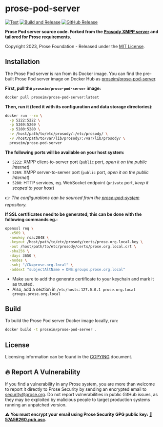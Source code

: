 # prose-pod-server

[![Test](https://github.com/prose-im/prose-pod-server/actions/workflows/test.yml/badge.svg?branch=master)](https://github.com/prose-im/prose-pod-server/actions/workflows/test.yml) [![Build and Release](https://github.com/prose-im/prose-pod-server/workflows/Build%20and%20Release/badge.svg)](https://github.com/prose-im/prose-pod-server/actions?query=workflow%3A%22Build+and+Release%22) [![GitHub Release](https://img.shields.io/github/v/release/prose-im/prose-pod-server.svg)](https://github.com/prose-im/prose-pod-server/releases)

**Prose Pod server source code. Forked from the [Prosody XMPP server](https://prosody.im/) and tailored for Prose requirements.**

Copyright 2023, Prose Foundation - Released under the [MIT License](./COPYING).

## Installation

The Prose Pod server is ran from its Docker image. You can find the pre-built Prose Pod server image on Docker Hub as [proseim/prose-pod-server](https://hub.docker.com/r/proseim/prose-pod-server/).

**First, pull the `proseim/prose-pod-server` image:**

```bash
docker pull proseim/prose-pod-server:latest
```

**Then, run it (feed it with its configuration and data storage directories):**

```bash
docker run --rm \
  -p 5222:5222 \
  -p 5269:5269 \
  -p 5280:5280 \
  -v /host/path/to/etc/prosody/:/etc/prosody/ \
  -v /host/path/to/var/lib/prosody/:/var/lib/prosody/ \
  proseim/prose-pod-server
```

**The following ports will be available on your host system:**

* `5222`: XMPP client-to-server port (`public` port, _open it on the public Internet_)
* `5269`: XMPP server-to-server port (`public` port, _open it on the public Internet_)
* `5280`: HTTP services, eg. WebSocket endpoint (`private` port, _keep it scoped to your host_)

👉 _The configurations can be sourced from the [prose-pod-system](https://github.com/prose-im/prose-pod-system) repository._

**If SSL certificates need to be generated, this can be done with the following commands eg.:**

```bash
openssl req \
  -x509 \
  -newkey rsa:2048 \
  -keyout /host/path/to/etc/prosody/certs/prose.org.local.key \
  -out /host/path/to/etc/prosody/certs/prose.org.local.crt \
  -sha256 \
  -days 3650 \
  -nodes \
  -subj "/CN=prose.org.local" \
  -addext "subjectAltName = DNS:groups.prose.org.local"
```

- Make sure to add the generate certificate to your keychain and mark it as trusted.
- Also, add a section in `/etc/hosts`: `127.0.0.1 prose.org.local groups.prose.org.local`

## Build

To build the Prose Pod server Docker image locally, run:

```bash
docker build -t proseim/prose-pod-server .
```

## License

Licensing information can be found in the [COPYING](./COPYING) document.

## :fire: Report A Vulnerability

If you find a vulnerability in any Prose system, you are more than welcome to report it directly to Prose Security by sending an encrypted email to [security@prose.org](mailto:security@prose.org). Do not report vulnerabilities in public GitHub issues, as they may be exploited by malicious people to target production systems running an unpatched version.

**:warning: You must encrypt your email using Prose Security GPG public key: [:key:57A5B260.pub.asc](https://files.prose.org/public/keys/gpg/57A5B260.pub.asc).**
